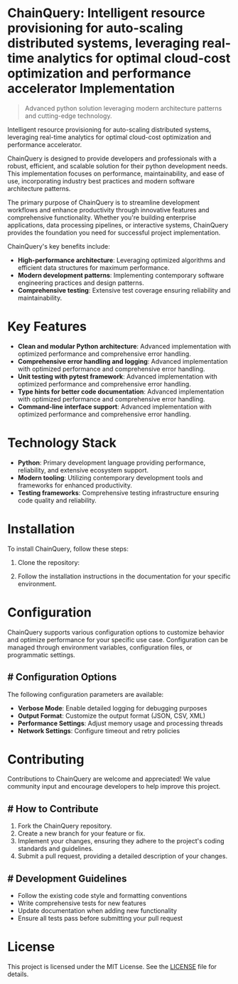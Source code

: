 <!-- fallback_ChainQuery_20251028203408_25670 -->

# ChainQuery: Intelligent resource provisioning for auto-scaling distributed systems, leveraging real-time analytics for optimal cloud-cost optimization and performance accelerator Implementation
> Advanced python solution leveraging modern architecture patterns and cutting-edge technology.

Intelligent resource provisioning for auto-scaling distributed systems, leveraging real-time analytics for optimal cloud-cost optimization and performance accelerator.

ChainQuery is designed to provide developers and professionals with a robust, efficient, and scalable solution for their python development needs. This implementation focuses on performance, maintainability, and ease of use, incorporating industry best practices and modern software architecture patterns.

The primary purpose of ChainQuery is to streamline development workflows and enhance productivity through innovative features and comprehensive functionality. Whether you're building enterprise applications, data processing pipelines, or interactive systems, ChainQuery provides the foundation you need for successful project implementation.

ChainQuery's key benefits include:

* **High-performance architecture**: Leveraging optimized algorithms and efficient data structures for maximum performance.
* **Modern development patterns**: Implementing contemporary software engineering practices and design patterns.
* **Comprehensive testing**: Extensive test coverage ensuring reliability and maintainability.

# Key Features

* **Clean and modular Python architecture**: Advanced implementation with optimized performance and comprehensive error handling.
* **Comprehensive error handling and logging**: Advanced implementation with optimized performance and comprehensive error handling.
* **Unit testing with pytest framework**: Advanced implementation with optimized performance and comprehensive error handling.
* **Type hints for better code documentation**: Advanced implementation with optimized performance and comprehensive error handling.
* **Command-line interface support**: Advanced implementation with optimized performance and comprehensive error handling.

# Technology Stack

* **Python**: Primary development language providing performance, reliability, and extensive ecosystem support.
* **Modern tooling**: Utilizing contemporary development tools and frameworks for enhanced productivity.
* **Testing frameworks**: Comprehensive testing infrastructure ensuring code quality and reliability.

# Installation

To install ChainQuery, follow these steps:

1. Clone the repository:


2. Follow the installation instructions in the documentation for your specific environment.

# Configuration

ChainQuery supports various configuration options to customize behavior and optimize performance for your specific use case. Configuration can be managed through environment variables, configuration files, or programmatic settings.

## # Configuration Options

The following configuration parameters are available:

* **Verbose Mode**: Enable detailed logging for debugging purposes
* **Output Format**: Customize the output format (JSON, CSV, XML)
* **Performance Settings**: Adjust memory usage and processing threads
* **Network Settings**: Configure timeout and retry policies

# Contributing

Contributions to ChainQuery are welcome and appreciated! We value community input and encourage developers to help improve this project.

## # How to Contribute

1. Fork the ChainQuery repository.
2. Create a new branch for your feature or fix.
3. Implement your changes, ensuring they adhere to the project's coding standards and guidelines.
4. Submit a pull request, providing a detailed description of your changes.

## # Development Guidelines

* Follow the existing code style and formatting conventions
* Write comprehensive tests for new features
* Update documentation when adding new functionality
* Ensure all tests pass before submitting your pull request

# License

This project is licensed under the MIT License. See the [LICENSE](https://github.com/JoseMariaAlarconArenas/ChainQuery/blob/main/LICENSE) file for details.
